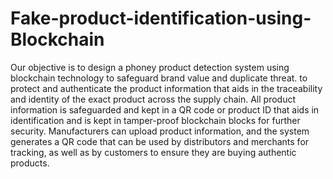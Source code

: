 # Fake-product-identification-using-Blockchain
Our objective is to design a phoney product detection system using blockchain technology to safeguard brand
value and duplicate threat. to protect and authenticate the product information that aids in
the traceability and identity of the exact product across the supply chain. All product
information is safeguarded and kept in a QR code or product ID that aids in identification and
is kept in tamper-proof blockchain blocks for further security. Manufacturers can upload
product information, and the system generates a QR code that can be used by distributors
and merchants for tracking, as well as by customers to ensure they are buying authentic
products.
